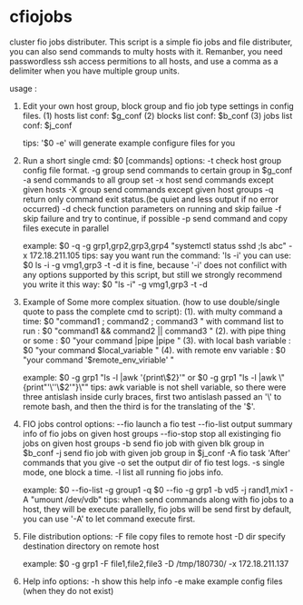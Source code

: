 # cfiojobs
cluster fio jobs distributer.
This script is a simple fio jobs and file distributer, you can also send commands to multy hosts with it.
Remanber, you need passwordless ssh access permitions to all hosts, and use a comma as a delimiter when you have multiple group units.

usage :
1. Edit your own host group, block group and fio job type settings in config files.
   (1)     hosts  list conf:   $g_conf
   (2)     blocks list conf:   $b_conf
   (3)     jobs   list conf:   $j_conf

   tips: '$0 -e' will generate example configure files for you

2. Run a short single cmd: 
   $0 <options> [commands]
   options: 
           -t            check host group config file format.
           -g group      send commands to certain group in $g_conf
           -a            send commands to all group set
           -x host       send commands except given hosts
           -X group      send commands except given host groups
           -q            return only command exit status.(be quiet and less output if no error occurred)
           -d            check function parameters on running and skip failue
           -f            skip failure and try to continue, if possible
           -p            send command and copy files execute in parallel

   example: $0 -q -g grp1,grp2,grp3,grp4 \"systemctl status sshd ;ls abc\" -x 172.18.211.105
      tips:
      say you want run the command:
              'ls -i' 
      you can use: 
              $0 ls -i -g vmg1,grp3 -t -d
      it is fine, because '-i' does not confilict with any options supported by this script,
      but still we strongly recommend you write it this way:
              $0 \"ls -i\" -g vmg1,grp3 -t -d

3. Example of Some more complex situation. (how to use double/single quote to pass the complete cmd to script):
   (1). with multy command a time:  $0 \"command1 ;  command2 ;  command3 \"
        with command list to run :  $0 \"command1 && command2 || command3 \"
   (2). with pipe thing or some  :  $0 \"your command |pipe |pipe \"
   (3). with local bash variable :  $0 \"your command \$local_variable \"
   (4). with remote env variable :  $0 \"your command '\$remote_env_viriable' \" 

   example: $0 -g grp1 \"ls -l |awk '{print\\\$2}'\"
         or $0 -g grp1 \"ls -l |awk \\\"{print"'\\''\\\$2'"}\\\"\"
      tips: awk variable is not shell variable, so there were three antislash inside curly braces,
            first two antislash passed an '\\' to remote bash, and then the third is for the translating of the '\$'.

4. FIO jobs control
   options:
           --fio         launch a fio test
           --fio-list    output summary info of fio jobs on given host groups
           --fio-stop    stop all existinging fio jobs on given host groups
           -b            send fio job with given blk group in $b_conf
           -j            send fio job with given job group in $j_conf
           -A            fio task 'After' commands that you give
           -o            set the output dir of fio test logs.
           -s            single mode, one block a time.
           -l            list all running fio jobs info.

   example: $0 --fio-list -g group1 -q
            $0 --fio -g grp1 -b vd5 -j rand1,mix1 -A \"umount /dev/vdb\"
      tips:
      when send commands along with fio jobs to a host, they will be execute parallelly,
      fio jobs will be send first by default, you can use '-A' to let command execute first.

5. File distribution
   options:
           -F file       copy files to remote host
           -D dir        specify destination directory on remote host

   example: $0 -g grp1 -F file1,file2,file3 -D /tmp/180730/ -x 172.18.211.137

6. Help info
   options:
           -h            show this help info
           -e            make example config files (when they do not exist)
